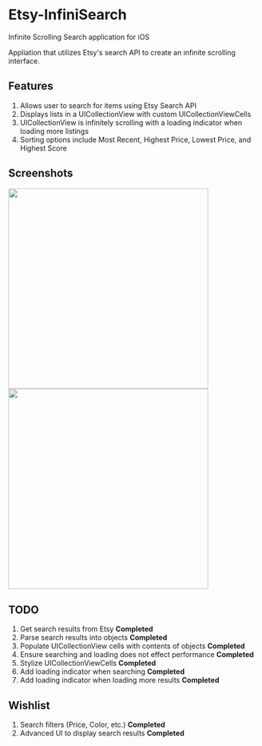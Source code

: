 Etsy-InfiniSearch
=================

Infinite Scrolling Search application for iOS


Appliation that utilizes Etsy's search API to create an infinite scrolling interface.

<b>Features</b>
-----
1. Allows user to search for items using Etsy Search API
2. Displays lists in a UICollectionView with custom UICollectionViewCells 
3. UICollectionView is infinitely scrolling with a loading indicator when loading more listings
4. Sorting options include Most Recent, Highest Price, Lowest Price, and Highest Score

<b>Screenshots</b>
-----
<img src="http://i58.tinypic.com/e7hxkg.png" height="400" />
<img src="http://i59.tinypic.com/2199ohv.png" height="400"/>

<b>TODO</b>
-----
1. Get search results from Etsy <b>Completed</b>
2. Parse search results into objects <b>Completed</b>
3. Populate UICollectionView cells with contents of objects <b>Completed</b>
4. Ensure searching and loading does not effect performance <b>Completed</b>
5. Stylize UICollectionViewCells <b>Completed</b>
6. Add loading indicator when searching <b>Completed</b>
6. Add loading indicator when loading more results <b>Completed</b>

<b>Wishlist</b>
-----
1. Search filters (Price, Color, etc.) <b>Completed</b>
2. Advanced UI to display search results <b>Completed</b>

